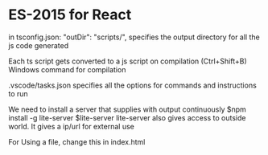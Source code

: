 # ES-2015 for React

in tsconfig.json: "outDir": "scripts/", specifies the output directory for all the js code generated

Each ts script gets converted to a js script on compilation
(Ctrl+Shift+B) Windows command for compilation

.vscode/tasks.json specifies all the options for commands and instructions to run

We need to install a server that supplies with output continuously
$npm install -g lite-server
$lite-server
lite-server also gives access to outside world. It gives a ip/url for external use

For Using a file, change this in index.html <script type="text/javascript" src="scripts/1greet.js">
This changes the new file that needs to be picked
